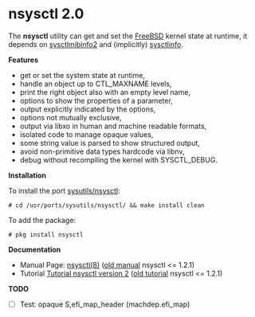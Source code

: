 nsysctl 2.0
===========

The **nsysctl** utility can get and set the [FreeBSD](http://www.freebsd.org)
kernel state at runtime, it depends on
[sysctlmibinfo2](https://gitlab.com/alfix/sysctlmibinfo2) and (implicitly)
[sysctlinfo](https://gitlab.com/alfix/sysctlinfo).

**Features**

 * get or set the system state at runtime,
 * handle an object up to CTL\_MAXNAME levels,
 * print the right object also with an empty level name,
 * options to show the properties of a parameter,
 * output explicitly indicated by the options,
 * options not mutually exclusive,
 * output via libxo in human and machine readable formats,
 * isolated code to manage opaque values,
 * some string value is parsed to show structured output,
 * avoid non-primitive data types hardcode via libnv,
 * debug without recompiling the kernel with SYSCTL\_DEBUG.

**Installation**

To install the port [sysutils/nsysctl](https://www.freshports.org/sysutils/nsysctl):

    # cd /usr/ports/sysutils/nsysctl/ && make install clean

To add the package:

    # pkg install nsysctl

**Documentation**

 * Manual Page: [nsysctl(8)](https://alfonsosiciliano.gitlab.io/posts/2021-03-07-manual-nsysctl-2.html)
   ([old manual](https://alfonsosiciliano.gitlab.io/posts/2019-02-23-manual-nsysctl.html)
   nsysctl <= 1.2.1)
 * Tutorial
   [Tutorial nsysctl version 2](https://alfonsosiciliano.gitlab.io/posts/2021-03-08-tutorial-nsysctl-2.html)
   ([old tutorial](https://alfonsosiciliano.gitlab.io/posts/2019-02-19-nsysctl-tutorial.html)
   nsysctl <= 1.2.1)

**TODO**

 * [ ] Test: opaque S,efi\_map\_header (machdep.efi\_map)

